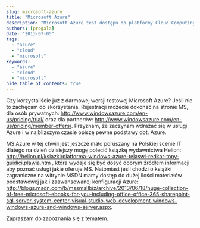 ```yaml
---
slug: microsoft-azure
title: "Microsoft Azure"
description: "Microsoft Azure test dostępu do platformy Cloud Computing i serwerów na żądanie."
authors: [progala]
date: "2013-07-05"
tags: 
  - "azure"
  - "cloud"
  - "microsoft"
keywords:
  - "azure"
  - "cloud"
  - "microsoft"
hide_table_of_contents: true
---
```


Czy korzystaliście już z darmowej wersji testowej Microsoft Azure? Jeśli nie to zachęcam do skorzystania. Rejestracji możecie dokonać na stronie MS, dla osób prywatnych: <http://www.windowsazure.com/en-us/pricing/trial/> oraz dla partnerów: <http://www.windowsazure.com/en-us/pricing/member-offers/>. Przyznam, że zaczynam wdrażać się w usługi Azure i w najbliższym czasie opiszę pewne podstawy dot. Azure.

MS Azure w tej chwili jest jeszcze mało poruszany na Polskiej scenie IT dlatego na dzień dzisiejszy mogę polecić książkę wydawnictwa Helion: <http://helion.pl/ksiazki/platforma-windows-azure-tejaswi-redkar-tony-guidici,plawia.htm> , która wydaje się być dosyć dobrym źródłem informacji aby poznać usługi jakie oferuje MS. Natomiast jeśli chodzi o książki zagraniczne na witrynie MSDN mamy dostęp do dużej ilości materiałów podstawowej jak i zaawansowanej konfiguracji Azure: <http://blogs.msdn.com/b/mssmallbiz/archive/2013/06/18/huge-collection-of-free-microsoft-ebooks-for-you-including-office-office-365-sharepoint-sql-server-system-center-visual-studio-web-development-windows-windows-azure-and-windows-server.aspx>.

Zapraszam do zapoznania się z tematem.
